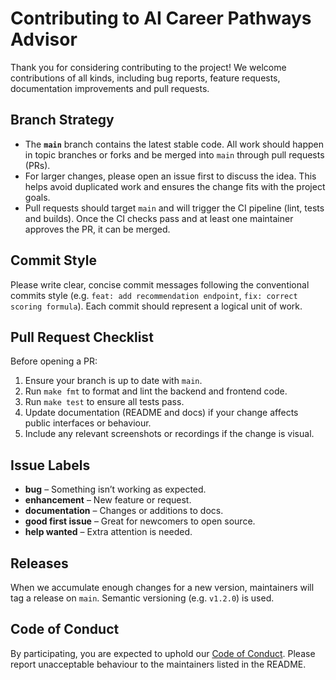 # Contributing to AI Career Pathways Advisor

Thank you for considering contributing to the project!  We welcome contributions of all kinds, including bug reports, feature requests, documentation improvements and pull requests.

## Branch Strategy

- The **`main`** branch contains the latest stable code.  All work should happen in topic branches or forks and be merged into `main` through pull requests (PRs).
- For larger changes, please open an issue first to discuss the idea.  This helps avoid duplicated work and ensures the change fits with the project goals.
- Pull requests should target `main` and will trigger the CI pipeline (lint, tests and builds).  Once the CI checks pass and at least one maintainer approves the PR, it can be merged.

## Commit Style

Please write clear, concise commit messages following the conventional commits style (e.g. `feat: add recommendation endpoint`, `fix: correct scoring formula`).  Each commit should represent a logical unit of work.

## Pull Request Checklist

Before opening a PR:

1. Ensure your branch is up to date with `main`.
2. Run `make fmt` to format and lint the backend and frontend code.
3. Run `make test` to ensure all tests pass.
4. Update documentation (README and docs) if your change affects public interfaces or behaviour.
5. Include any relevant screenshots or recordings if the change is visual.

## Issue Labels

- **bug** – Something isn’t working as expected.
- **enhancement** – New feature or request.
- **documentation** – Changes or additions to docs.
- **good first issue** – Great for newcomers to open source.
- **help wanted** – Extra attention is needed.

## Releases

When we accumulate enough changes for a new version, maintainers will tag a release on `main`.  Semantic versioning (e.g. `v1.2.0`) is used.

## Code of Conduct

By participating, you are expected to uphold our [Code of Conduct](CODE_OF_CONDUCT.md).  Please report unacceptable behaviour to the maintainers listed in the README.